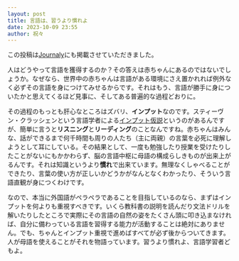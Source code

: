 ```yaml
---
layout: post
title: 言語は、習うより慣れよ
date: 2023-10-09 23:55
author: 祝々
---
```


この投稿は[Journaly][Journalyの投稿]にも掲載させていただきました。

人はどうやって言語を獲得するのか？その答えは赤ちゃんにあるのではないでしょうか。なぜなら、世界中の赤ちゃんは言語がある環境にさえ置かれれば例外なく必ずその言語を身につけてみせるからです。それはもう、言語が勝手に身についたかと思えてくるほど見事に、そしてある普遍的な過程どおりに。

その過程のもっとも肝心なところはズバリ、**インプット**なのです。スティーヴン・クラッシェンという言語学者による[インプット仮説][インプット仮説]というのがあるんですが、簡単に言うと**リスニング**と**リーディング**のことなんですね。赤ちゃんはみんな、話ができるまで何千時間も周りの人たち（主に両親）の言葉を必死に理解しようとして耳にしている。その結果として、一度も勉強したり授業を受けたりしたことがないにもかかわらず、脳の言語中枢に母語の構成らしきものが出来上がるんです。それは知識というより**慣れ**で出来ています。無理なくしゃべることができたり、言葉の使い方が正しいかどうかがなんとなくわかったり、そういう言語直観が身につくわけです。

なので、本当に外国語がペラペラであることを目指しているのなら、まずはインプットを何よりも重視すべきです。いくら教科書の説明を読んだり文法ドリルを解いたりしたところで実際にその言語の自然の姿をたくさん頭に叩き込まなければ、自分に備わっている言語を習得する能力が活動することは絶対にありません。でも、ちゃんとインプット重視で進めばすべてが必ず後からついてきます。人が母語を使えることがそれを物語っています。習うより慣れよ、言語学習者どもよ。

[Journalyの投稿]: https://journaly.com/post/33968
[インプット仮説]: https://ja.wikipedia.org/wiki/%E3%82%A4%E3%83%B3%E3%83%97%E3%83%83%E3%83%88%E4%BB%AE%E8%AA%AC
